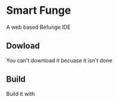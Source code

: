 # Smart Funge

A web based Befunge IDE

## Dowload

You can't download it becuase it isn't done

## Build

Build it with 